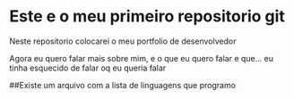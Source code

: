 # Este e o meu primeiro repositorio git

Neste repositorio colocarei o meu portfolio de desenvolvedor

Agora eu quero falar mais sobre mim, e o que eu quero falar e que...
eu tinha esquecido de falar oq eu queria falar

##Existe um arquivo com a lista de linguagens que programo